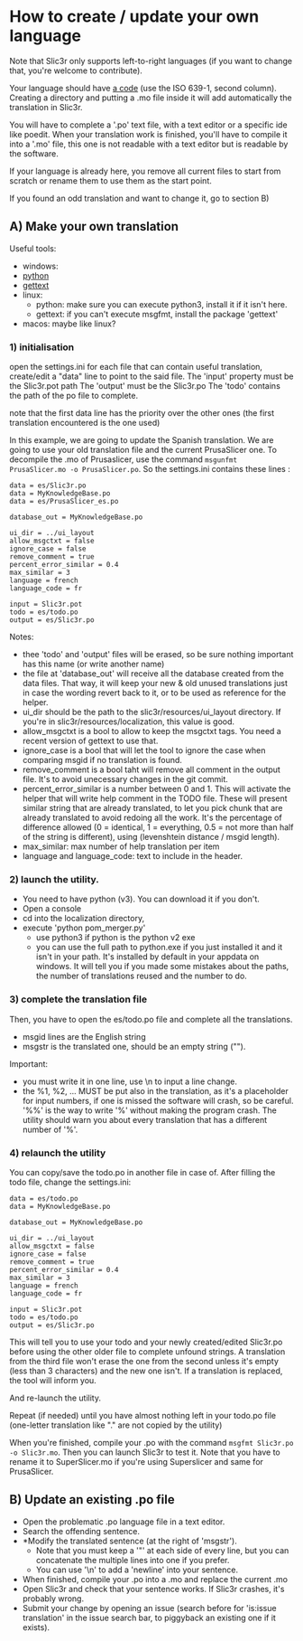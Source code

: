 
# How to create / update your own language

Note that Slic3r only supports left-to-right languages (if you want to change that, you're welcome to contribute).

Your language should have [a code](https://www.loc.gov/standards/iso639-2/php/code_list.php) (use the ISO 639-1, second column). Creating a directory and putting a .mo file inside it will add automatically the translation in Slic3r.

You will have to complete a '.po' text file, with a text editor or a specific ide like poedit. When your translation work is finished, you'll have to compile it into a '.mo' file, this one is not readable with a text editor but is readable by the software.

If your language is already here, you remove all current files to start from scratch or rename them to use them as the start point.

If you found an odd translation and want to change it, go to section B)

## A) Make your own translation

Useful tools:

* windows:
 * [python](https://www.python.org/)
 * [gettext](http://gnuwin32.sourceforge.net/downlinks/gettext.php)
* linux:
  * python: make sure you can execute python3, install it if it isn't here.
  * gettext: if you can't execute msgfmt, install the package 'gettext'
* macos: maybe like linux?

### 1) initialisation
open the settings.ini
for each file that can contain useful translation, create/edit a "data" line to point to the said file.
The 'input' property must be the Slic3r.pot path
The 'output' must be the Slic3r.po
The 'todo' contains the path of the po file to complete.

note that the first data line has the priority over the other ones (the first translation encountered is the one used)

In this example, we are going to update the Spanish translation.
We are going to use your old translation file and the current PrusaSlicer one.
To decompile the .mo of Prusaslicer, use the command `msgunfmt PrusaSlicer.mo -o PrusaSlicer.po`.
So the settings.ini contains these lines :

```
data = es/Slic3r.po
data = MyKnowledgeBase.po
data = es/PrusaSlicer_es.po

database_out = MyKnowledgeBase.po

ui_dir = ../ui_layout
allow_msgctxt = false
ignore_case = false
remove_comment = true
percent_error_similar = 0.4
max_similar = 3
language = french
language_code = fr

input = Slic3r.pot
todo = es/todo.po
output = es/Slic3r.po
```

Notes:
* thee 'todo' and 'output' files will be erased, so be sure nothing important has this name (or write another name)
* the file at 'database_out' will receive all the database created from the data files. That way, it will keep your new & old unused translations just in case the wording revert back to it, or to be used as reference for the helper.
* ui_dir should be the path to the slic3r/resources/ui_layout directory. If you're in slic3r/resources/localization, this value is good.
* allow_msgctxt is a bool to allow to keep the msgctxt tags. You need a recent version of gettext to use that.
* ignore_case is a bool that will let the tool to ignore the case when comparing msgid if no translation is found.
* remove_comment is a bool taht will remove all comment in the output file. It's to avoid unecessary changes in the git commit.
* percent_error_similar is a number between 0 and 1. This will activate the helper that will write help comment in the TODO file. These will present similar string that are already translated, to let you pick chunk that are already translated to avoid redoing all the work. It's the percentage of difference allowed (0 = identical, 1 = everything, 0.5 = not more than half of the string is different), using (levenshtein distance / msgid length).
* max_similar: max number of help translation per item
* language and language_code: text to include in the header.


### 2) launch the utility.
* You need to have python (v3). You can download it if you don't.
* Open a console
* cd into the localization directory,
* execute 'python pom_merger.py'
  * use python3 if python is the python v2 exe
  * you can use the full path to python.exe if you just installed it and it isn't in your path. It's installed by default in your appdata on windows.
It will tell you if you made some mistakes about the paths, the number of translations reused and the number to do.

### 3) complete the translation file
Then, you have to open the es/todo.po file and complete all the translations. 
* msgid lines are the English string
* msgstr is the translated one, should be an empty string ("").

Important: 
* you must write it in one line, use \n to input a line change. 
* the %1, %2, ... MUST be put also in the translation, as it's a placeholder for input numbers, if one is missed the software will crash, so be careful. '%%' is the way to write '%' without making the program crash. The utility should warn you about every translation that has a different number of '%'.


### 4) relaunch the utility

You can copy/save the todo.po in another file in case of.
After filling the todo file, change the settings.ini:

```
data = es/todo.po
data = MyKnowledgeBase.po

database_out = MyKnowledgeBase.po

ui_dir = ../ui_layout
allow_msgctxt = false
ignore_case = false
remove_comment = true
percent_error_similar = 0.4
max_similar = 3
language = french
language_code = fr

input = Slic3r.pot
todo = es/todo.po
output = es/Slic3r.po
```

This will tell you to use your todo and your newly created/edited Slic3r.po before using the other older file to complete unfound strings. A translation from the third file won't erase the one from the second unless it's empty (less than 3 characters) and the new one isn't. If a translation is replaced, the tool will inform you.

And re-launch the utility.

Repeat (if needed) until you have almost nothing left in your todo.po file (one-letter translation like "." are not copied by the utility)

When you're finished, compile your .po with the command `msgfmt Slic3r.po -o Slic3r.mo`.
Then you can launch Slic3r to test it.
Note that you have to rename it to SuperSlicer.mo if you're using Superslicer and same for PrusaSlicer.

## B) Update an existing .po file

* Open the problematic .po language file in a text editor.
* Search the offending sentence.
* *Modify the translated sentence (at the right of 'msgstr').
  * Note that you must keep a '"' at each side of every line, but you can concatenate the multiple lines into one if you prefer.
  * You can use '\n' to add a 'newline' into your sentence.
* When finished, compile your .po into a .mo and replace the current .mo
* Open Slic3r and check that your sentence works. If Slic3r crashes, it's probably wrong.
* Submit your change by opening an issue (search before for 'is:issue translation' in the issue search bar, to piggyback an existing one if it exists).
